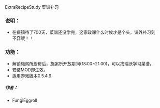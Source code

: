 ExtraRecipeStudy 菜谱补习
### 说明：
* 在撅镇待了700天，菜谱还没学完，这家政课什么时候才是个头，课外补习刻不容缓！！
### 功能：
* 解锁施粥所厨房后，施粥所开放期间(18:00~21:00)，可以找瑞沃学习菜谱。
* 安装MOD即生效。
* 适用游戏版本0.5.4.9
##### 作者：
* FungiEggroll